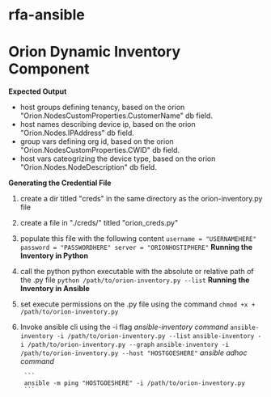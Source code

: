 # rfa-ansible


# Orion Dynamic Inventory Component
**Expected Output**
* host groups defining tenancy, based on the orion "Orion.NodesCustomProperties.CustomerName" db field.
* host names describing device ip, based on the orion "Orion.Nodes.IPAddress" db field.
* group vars defining org id, based on the orion "Orion.NodesCustomProperties.CWID" db field.
* host vars cateogrizing the device type, based on the orion "Orion.Nodes.NodeDescription" db field.

**Generating the Credential File**
1. create a dir titled "creds" in the same directory as the orion-inventory.py file
2. create a file in "./creds/" titled "orion_creds.py"
3. populate this file with the following content
        ```
        username = "USERNAMEHERE"
        password = "PASSWORDHERE"
        server = "ORIONHOSTIPHERE"
        ```
**Running the Inventory in Python**
1. call the python python executable with the absolute or relative path of the .py file
        ```
        python /path/to/orion-inventory.py --list
        ```
**Running the Inventory in Ansible**
1. set execute permissions on the .py file using the command 
        ```
        chmod +x + /path/to/orion-inventory.py
        ```
2. Invoke ansible cli using the -i flag 
        *ansible-inventory command*
        ```
        ansible-inventory -i /path/to/orion-inventory.py --list
        ```
        ```
        ansible-inventory -i /path/to/orion-inventory.py --graph
        ```
        ```
        ansible-inventory -i /path/to/orion-inventory.py --host "HOSTGOESHERE"
        ```
        *ansible adhoc command*
        
        ```
        ansible -m ping "HOSTGOESHERE" -i /path/to/orion-inventory.py
        ```
